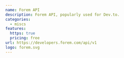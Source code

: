 ```yaml
---
name: Forem API
description: Forem API, popularly used for Dev.to.
categories:
  - miscs
features:
  https: true
  pricing: free
url: https://developers.forem.com/api/v1
logo: forem.svg
---
```

